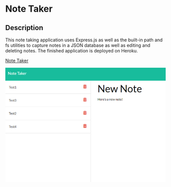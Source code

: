 # Note Taker
## Description
This note taking application uses Express.js as well as the built-in path and fs utilities to capture notes in a JSON database as well as editing and deleting notes. The finished application is deployed on Heroku.

[Note Taker](https://github.com/matthale11/note-taker)

![Note Taker](screenshot.PNG)